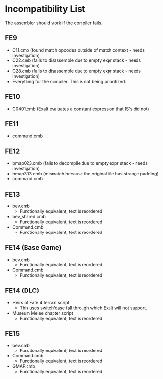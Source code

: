 # Incompatibility List
The assembler should work if the compiler fails.

## FE9
- C11.cmb (found match opcodes outside of match context - needs investigation)
- C22.cmb (fails to disassemble due to empty expr stack - needs investigation)
- C28.cmb (fails to disassemble due to empty expr stack - needs investigation)
- Everything for the compiler. This is not being prioritized.

## FE10
- C0401.cmb (Exalt evaluates a constant expression that IS's did not)

## FE11
- command.cmb

## FE12
- bmap023.cmb (fails to decompile due to empty expr stack - needs investigation)
- bmap303.cmb (mismatch because the original file has strange padding)
- command.cmb

## FE13
- bev.cmb
    - Functionally equivalent, text is reordered
- bev_shared.cmb
    - Functionally equivalent, text is reordered
- Command.cmb
    - Functionally equivalent, text is reordered

## FE14 (Base Game)
- bev.cmb
    - Functionally equivalent, text is reordered
- Command.cmb
    - Functionally equivalent, text is reordered

## FE14 (DLC)
- Heirs of Fate 4 terrain script
    - This uses switch/case fall through which Exalt will not support.
- Museum Melee chapter script
    - Functionally equivalent, text is reordered

## FE15
- bev.cmb
    - Functionally equivalent, text is reordered
- Command.cmb
    - Functionally equivalent, text is reordered
- GMAP.cmb
    - Functionally equivalent, text is reordered
